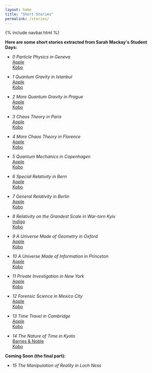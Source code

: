 ```yaml
---
layout: home
title: "Short Stories"
permalink: /stories/
---
```

{% include navbar.html %}

**Here are some short stories extracted from Sarah Mackay's Student Days:**

- *0 Particle Physics in Geneva*  
[Apple](https://books.apple.com/be/audiobook/nine-days-immersed-in-particle-physics-in-geneva/id1800797777)  
[Kobo](https://www.kobo.com/ww/en/ebook/nine-days-immersed-in-particle-physics-in-geneva)

- *1 Quantum Gravity in Istanbul*  
[Apple](https://books.apple.com/es/audiobook/nine-days-immersed-in-quantum-gravity-in-istanbul/id1800797644)  
[Kobo](https://www.kobo.com/ie/en/ebook/nine-days-immersed-in-quantum-gravity-in-istanbul)

- *2 More Quantum Gravity in Prague*  
[Apple](https://books.apple.com/es/audiobook/nine-more-days-immersed-in-quantum-gravity-in-prague/id1800797472)  
[Kobo](https://www.kobo.com/ww/en/ebook/nine-more-days-immersed-in-quantum-gravity-in-prague)

- *3 Chaos Theory in Paris*  
[Apple](https://books.apple.com/cl/book/nine-days-immersed-in-chaos-theory-in-paris/id6667116345)  
[Kobo](https://www.kobo.com/mx/es/ebook/nine-days-immersed-in-chaos-theory-in-paris)

- *4 More Chaos Theory in Florence*  
[Apple](https://books.apple.com/de/audiobook/nine-more-days-immersed-in-chaos-theory-in-florence/id1800797688)  
[Kobo](https://www.kobo.com/us/en/ebook/nine-more-days-immersed-in-chaos-theory-in-florence)

- *5 Quantum Mechanics in Copenhagen*  
[Apple](https://books.apple.com/es/audiobook/nine-days-immersed-in-quantum-mechanics-in-copenhagen/id1800764370)  
[Kobo](https://www.kobo.com/ww/en/ebook/nine-days-immersed-in-quantum-mechanics-in-copenhagen)

- *6 Special Relativity in Bern*  
[Apple](https://books.apple.com/us/book/nine-days-immersed-in-special-relativity-in-bern/id6736484296)  
[Kobo](https://www.kobo.com/ww/en/ebook/nine-days-immersed-in-special-relativity-in-bern)

- *7 General Relativity in Berlin*  
[Apple](https://books.apple.com/us/book/nine-days-immersed-in-general-relativity-in-berlin/id6740430465)  
[Kobo](https://www.kobo.com/se/sv/ebook/nine-days-immersed-in-general-relativity-in-berlin)

- *8 Relativity on the Grandest Scale in War-torn Kyiv*  
[Indigo](https://www.indigo.ca/en-ca/nine-days-immersed-in-relativity-on-the-grandest-scale-in-war-torn-kyiv-nine-days-8/49f4ab53-0e40-3e37-be56-1c0771080dae.html)  
[Kobo](https://www.kobo.com/ie/en/ebook/nine-days-immersed-in-relativity-in-berlin-and-war-torn-kyiv)

- *9 A Universe Made of Geometry in Oxford*  
[Apple](https://books.apple.com/us/book/nine-days-immersed-in-a-universe-made-of-geometry/id6740993154)  
[Kobo](https://www.kobo.com/ph/en/ebook/nine-days-immersed-in-time-travel-in-cambridge)

- *10 A Universe Made of Information in Princeton*  
[Apple](https://books.apple.com/mx/book/nine-days-immersed-in-quantum-mechanics-in-copenhagen/id6736482093)  
[Kobo](https://www.kobo.com/ie/en/ebook/nine-days-immersed-in-a-universe-made-of-information-in-princeton)

- *11 Private Investigation in New York*  
[Apple](https://books.apple.com/us/book/nine-days-immersed-in-private-investigation-in-new-york/id6741033001)  
[Kobo](https://www.kobo.com/mx/es/ebook/nine-days-immersed-in-private-investigation-in-new-york)

- *12 Forensic Science in Mexico City*  
[Apple](https://books.apple.com/ar/book/nine-days-immersed-in-forensic-science-in-mexico-city/id6741032897)  
[Kobo](https://www.kobo.com/ie/en/ebook/nine-days-immersed-in-forensic-science-in-mexico-city)

- *13 Time Travel in Cambridge*  
[Apple](https://books.apple.com/es/book/nine-days-immersed-in-time-travel-in-cambridge/id6741146083)  
[Kobo](https://www.kobo.com/ww/en/ebook/nine-days-immersed-in-time-travel-in-cambridge)

- *14 The Nature of Time in Kyoto*  
[Barnes & Noble](https://www.barnesandnoble.com/w/nine-days-immersed-in-the-nature-of-time-rikki-j-prince/1147238139)  
[Kobo](https://www.kobo.com/ie/en/ebook/nine-days-immersed-in-the-nature-of-time-in-kyoto)

**Coming Soon (the final part):**

- *15 The Manipulation of Reality in Loch Ness*
